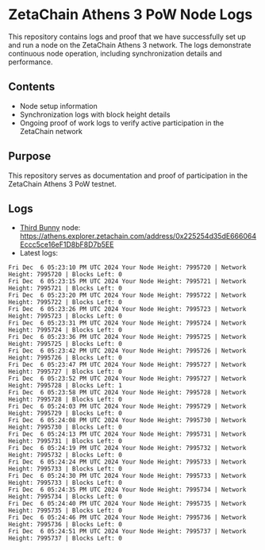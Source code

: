 # ZetaChain Athens 3 PoW Node Logs
This repository contains logs and proof that we have successfully set up and run a node on the ZetaChain Athens 3 network. The logs demonstrate continuous node operation, including synchronization details and performance.

## Contents
- Node setup information
- Synchronization logs with block height details
- Ongoing proof of work logs to verify active participation in the ZetaChain network

## Purpose
This repository serves as documentation and proof of participation in the ZetaChain Athens 3 PoW testnet.

## Logs

- [Third Bunny](https://thirdbunny.xyz/) node: https://athens.explorer.zetachain.com/address/0x225254d35dE666064Eccc5ce16eF1D8bF8D7b5EE
- Latest logs:
```
Fri Dec  6 05:23:10 PM UTC 2024 Your Node Height: 7995720 | Network Height: 7995720 | Blocks Left: 0
Fri Dec  6 05:23:15 PM UTC 2024 Your Node Height: 7995721 | Network Height: 7995721 | Blocks Left: 0
Fri Dec  6 05:23:20 PM UTC 2024 Your Node Height: 7995722 | Network Height: 7995722 | Blocks Left: 0
Fri Dec  6 05:23:26 PM UTC 2024 Your Node Height: 7995723 | Network Height: 7995723 | Blocks Left: 0
Fri Dec  6 05:23:31 PM UTC 2024 Your Node Height: 7995724 | Network Height: 7995724 | Blocks Left: 0
Fri Dec  6 05:23:36 PM UTC 2024 Your Node Height: 7995725 | Network Height: 7995725 | Blocks Left: 0
Fri Dec  6 05:23:42 PM UTC 2024 Your Node Height: 7995726 | Network Height: 7995726 | Blocks Left: 0
Fri Dec  6 05:23:47 PM UTC 2024 Your Node Height: 7995727 | Network Height: 7995727 | Blocks Left: 0
Fri Dec  6 05:23:52 PM UTC 2024 Your Node Height: 7995727 | Network Height: 7995728 | Blocks Left: 1
Fri Dec  6 05:23:58 PM UTC 2024 Your Node Height: 7995728 | Network Height: 7995728 | Blocks Left: 0
Fri Dec  6 05:24:03 PM UTC 2024 Your Node Height: 7995729 | Network Height: 7995729 | Blocks Left: 0
Fri Dec  6 05:24:08 PM UTC 2024 Your Node Height: 7995730 | Network Height: 7995730 | Blocks Left: 0
Fri Dec  6 05:24:13 PM UTC 2024 Your Node Height: 7995731 | Network Height: 7995731 | Blocks Left: 0
Fri Dec  6 05:24:19 PM UTC 2024 Your Node Height: 7995732 | Network Height: 7995732 | Blocks Left: 0
Fri Dec  6 05:24:24 PM UTC 2024 Your Node Height: 7995733 | Network Height: 7995733 | Blocks Left: 0
Fri Dec  6 05:24:30 PM UTC 2024 Your Node Height: 7995733 | Network Height: 7995733 | Blocks Left: 0
Fri Dec  6 05:24:35 PM UTC 2024 Your Node Height: 7995734 | Network Height: 7995734 | Blocks Left: 0
Fri Dec  6 05:24:40 PM UTC 2024 Your Node Height: 7995735 | Network Height: 7995735 | Blocks Left: 0
Fri Dec  6 05:24:46 PM UTC 2024 Your Node Height: 7995736 | Network Height: 7995736 | Blocks Left: 0
Fri Dec  6 05:24:51 PM UTC 2024 Your Node Height: 7995737 | Network Height: 7995737 | Blocks Left: 0
```
